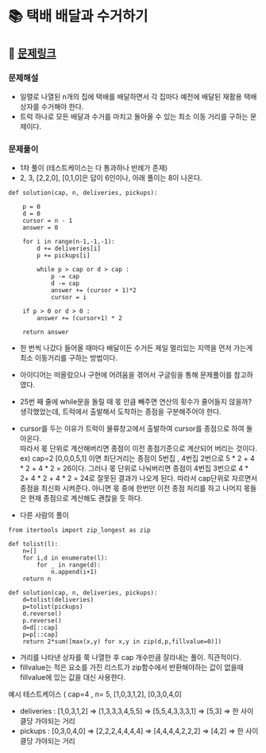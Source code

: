 
# 📚 택배 배달과 수거하기

## 📌 [문제링크](https://school.programmers.co.kr/learn/courses/30/lessons/150369)

### 문제해설

- 일렬로 나열된 n개의 집에 택배를 배달하면서 각 집마다 예전에 배달된 재활용 택배상자를 수거해야 한다.
- 트럭 하나로 모든 배달과 수거를 마치고 돌아올 수 있는 최소 이동 거리를 구하는 문제이다.

### 문제풀이

- 1차 풀이 (테스트케이스는 다 통과하나 반례가 존재)
- 2, 3, \[2,2,0], \[0,1,0]은 답이 6인이나, 아래 풀이는 8이 나온다.

```
def solution(cap, n, deliveries, pickups):
    
    p = 0
    d = 0
    cursor = n - 1
    answer = 0
    
    for i in range(n-1,-1,-1):
        d += deliveries[i]
        p += pickups[i] 
        
        while p > cap or d > cap :
            p -= cap
            d -= cap
            answer += (cursor + 1)*2
            cursor = i
            
    if p > 0 or d > 0 :
        answer += (cursor+1) * 2
        
    return answer
```

- 한 번씩 나갔다 들어올 때마다 배달이든 수거든 제일 멀리있는 지역을 먼저 가는게 최소 이동거리를 구하는 방법이다.
- 아이디어는 떠올랐으나 구현에 어려움을 겪어서 구글링을 통해 문제풀이를 참고하였다.  
- 25번 째 줄에 while문을 돌릴 때 몫 만큼 빼주면 연산의 횟수가 줄어들지 않을까? 생각했었는데, 트럭에서 출발해서 도착하는 종점을 구분해주어야 한다. 
- cursor를 두는 이유가 트럭이 물류창고에서 출발하여 cursor를 종점으로 하여 돌아온다.  
따라서 몫 단위로 계산해버리면 종점이 이전 종점기준으로 계산되어 버리는 것이다.  
ex) cap=2 \[0,0,0,5,1] 이면 최단거리는 종점이 5번집 , 4번집 2번으로 5 * 2 + 4 * 2 + 4 * 2 = 26이다.
그러나 몫 단위로 나눠버리면 종점이 4번집 3번으로 4 * 2+ 4 * 2 + 4 * 2 = 24로 잘못된 결과가 나오게 된다.
따라서 cap단위로 자르면서 종점을 최신화 시켜준다. 아니면 몫 중에 한번만 이전 종점 처리를 하고 나머지 몫들은 현재 종점으로 계산해도 괜찮을 듯 하다.


- 다른 사람의 풀이

```
from itertools import zip_longest as zip

def tolist(l):
    n=[]
    for i,d in enumerate(l):
        for _ in range(d):
            n.append(i+1)
    return n

def solution(cap, n, deliveries, pickups):
    d=tolist(deliveries)
    p=tolist(pickups)
    d.reverse()
    p.reverse()
    d=d[::cap]
    p=p[::cap]
    return 2*sum([max(x,y) for x,y in zip(d,p,fillvalue=0)])
```

- 거리를 나타낸 상자를 쭉 나열한 후 cap 개수만큼 잘라내는 풀이. 직관적이다.
- fillvalue는 적은 요소를 가진 리스트가 zip함수에서 반환해야하는 값이 없을때 fillvalue에 있는 값을 대신 사용한다.

예시 테스트케이스 ( cap=4 , n= 5, \[1,0,3,1,2], \[0,3,0,4,0]
-  deliveries : \[1,0,3,1,2] => \[1,3,3,3,4,5,5] => \[5,5,4,3,3,3,1] => \[5,3] => 한 사이클당 가야되는 거리
-  pickups    : \[0,3,0,4,0] => \[2,2,2,4,4,4,4] => \[4,4,4,4,2,2,2] => \[4,2] => 한 사이클당 가야되는 거리

